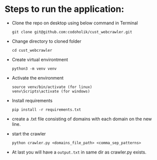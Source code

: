 # Steps to run the application:

- Clone the repo on desktop using below command in Terminal

      git clone git@github.com:codoholik/cust_webcrawler.git

- Change directory to cloned folder

      cd cust_webcrawler

- Create virtual environtment

      python3 -m venv venv

- Activate the environment

      source venv/bin/activate (for linux)
      venv\Scripts\activate (for windows)

- Install requirements

      pip install -r requirements.txt

- create a .txt file consisting of domains with each domain on the new line.

- start the crawler

      python crawler.py <domains_file_path> <comma_sep_patterns>

- At last you will have a `output.txt` in same dir as crawler.py exists.

